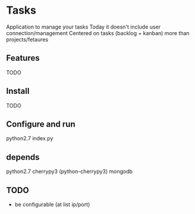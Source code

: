 # Tasks

Application to manage your tasks
Today it doesn't include user connection/management
Centered on tasks (backlog + kanban) more than projects/fetaures

## Features

TODO

## Install

TODO

## Configure and run

python2.7 index.py

## depends

python2.7
cherrypy3 (python-cherrypy3)
mongodb

## TODO

 * be configurable (at list ip/port)

